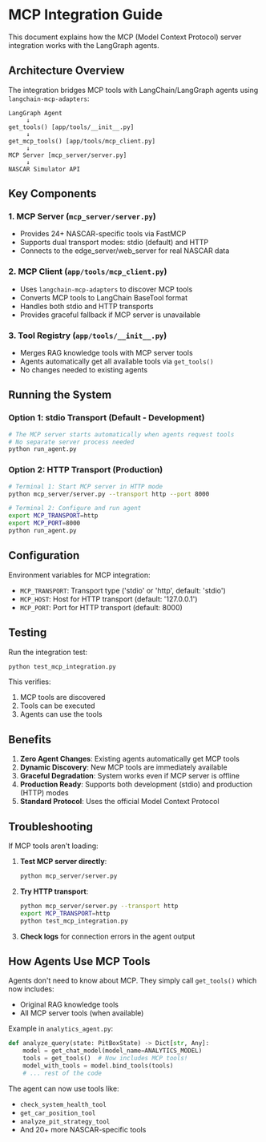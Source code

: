 # MCP Integration Guide

This document explains how the MCP (Model Context Protocol) server integration works with the LangGraph agents.

## Architecture Overview

The integration bridges MCP tools with LangChain/LangGraph agents using `langchain-mcp-adapters`:

```
LangGraph Agent
     ↓
get_tools() [app/tools/__init__.py]
     ↓
get_mcp_tools() [app/tools/mcp_client.py]
     ↓
MCP Server [mcp_server/server.py]
     ↓
NASCAR Simulator API
```

## Key Components

### 1. MCP Server (`mcp_server/server.py`)
- Provides 24+ NASCAR-specific tools via FastMCP
- Supports dual transport modes: stdio (default) and HTTP
- Connects to the edge_server/web_server for real NASCAR data

### 2. MCP Client (`app/tools/mcp_client.py`)
- Uses `langchain-mcp-adapters` to discover MCP tools
- Converts MCP tools to LangChain BaseTool format
- Handles both stdio and HTTP transports
- Provides graceful fallback if MCP server is unavailable

### 3. Tool Registry (`app/tools/__init__.py`)
- Merges RAG knowledge tools with MCP server tools
- Agents automatically get all available tools via `get_tools()`
- No changes needed to existing agents

## Running the System

### Option 1: stdio Transport (Default - Development)
```bash
# The MCP server starts automatically when agents request tools
# No separate server process needed
python run_agent.py
```

### Option 2: HTTP Transport (Production)
```bash
# Terminal 1: Start MCP server in HTTP mode
python mcp_server/server.py --transport http --port 8000

# Terminal 2: Configure and run agent
export MCP_TRANSPORT=http
export MCP_PORT=8000
python run_agent.py
```

## Configuration

Environment variables for MCP integration:
- `MCP_TRANSPORT`: Transport type ('stdio' or 'http', default: 'stdio')
- `MCP_HOST`: Host for HTTP transport (default: '127.0.0.1')
- `MCP_PORT`: Port for HTTP transport (default: 8000)

## Testing

Run the integration test:
```bash
python test_mcp_integration.py
```

This verifies:
1. MCP tools are discovered
2. Tools can be executed
3. Agents can use the tools

## Benefits

1. **Zero Agent Changes**: Existing agents automatically get MCP tools
2. **Dynamic Discovery**: New MCP tools are immediately available
3. **Graceful Degradation**: System works even if MCP server is offline
4. **Production Ready**: Supports both development (stdio) and production (HTTP) modes
5. **Standard Protocol**: Uses the official Model Context Protocol

## Troubleshooting

If MCP tools aren't loading:

1. **Test MCP server directly**:
   ```bash
   python mcp_server/server.py
   ```

2. **Try HTTP transport**:
   ```bash
   python mcp_server/server.py --transport http
   export MCP_TRANSPORT=http
   python test_mcp_integration.py
   ```

3. **Check logs** for connection errors in the agent output

## How Agents Use MCP Tools

Agents don't need to know about MCP. They simply call `get_tools()` which now includes:
- Original RAG knowledge tools
- All MCP server tools (when available)

Example in `analytics_agent.py`:
```python
def analyze_query(state: PitBoxState) -> Dict[str, Any]:
    model = get_chat_model(model_name=ANALYTICS_MODEL)
    tools = get_tools()  # Now includes MCP tools!
    model_with_tools = model.bind_tools(tools)
    # ... rest of the code
```

The agent can now use tools like:
- `check_system_health_tool`
- `get_car_position_tool` 
- `analyze_pit_strategy_tool`
- And 20+ more NASCAR-specific tools